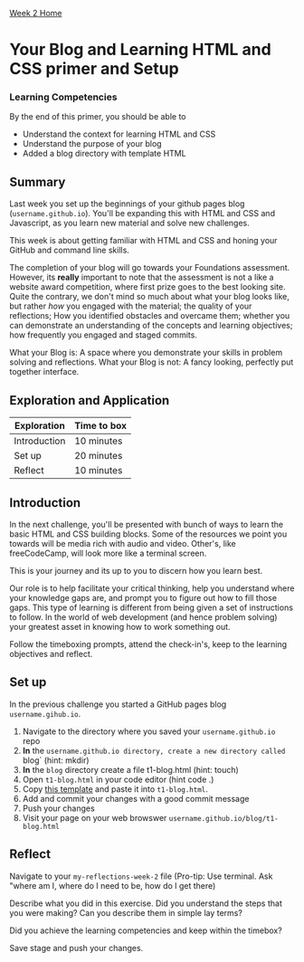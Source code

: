 [Week 2 Home](README.md)

# Your Blog and Learning HTML and CSS primer and Setup

### Learning Competencies
By the end of this primer, you should be able to 
- Understand the context for learning HTML and CSS  
- Understand the purpose of your blog 
- Added a blog directory with template HTML

## Summary
Last week you set up the beginnings of your github pages blog (`username.github.io`). You'll be expanding this with HTML and CSS and Javascript, as you learn new material and solve new challenges. 

This week is about getting familiar with HTML and CSS and honing your GitHub and command line skills. 

The completion of your blog will go towards your Foundations assessment. However, its __really__ important to note that the assessment is not a like a website award competition, where first prize goes to the best looking site. Quite the contrary, we don't mind so much about what your blog looks like, but rather _how_ you engaged with the material; the quality of your reflections; How you identified obstacles and overcame them; whether you can demonstrate an understanding of the concepts and learning objectives; how frequently you engaged and staged commits.  

What your Blog is: A space where you demonstrate your skills in problem solving and reflections. 
What your Blog is not: A fancy looking, perfectly put together interface. 

## Exploration and Application

Exploration | Time to box |
------------|----------|
Introduction | 10 minutes
Set up | 20 minutes |
Reflect | 10 minutes |


## Introduction 
In the next challenge, you'll be presented with bunch of ways to learn the basic HTML and CSS building blocks. 
Some of the resources we point you towards will be media rich with audio and video. Other's, like freeCodeCamp, will look more like a terminal screen. 

This is your journey and its up to you to discern how you learn best. 

Our role is to help facilitate your critical thinking, help you understand where your knowledge gaps are, and prompt you to figure out how to fill those gaps. This type of learning is different from being given a set of instructions to follow. In the world of web development (and hence problem solving) your greatest asset in knowing how to work something out. 

Follow the timeboxing prompts, attend the check-in's, keep to the learning objectives and reflect. 
 
## Set up 
In the previous challenge you started a GitHub pages blog `username.gihub.io`. 

1. Navigate to the directory where you saved your `username.github.io` repo
2. __In__ the `username.github.io directory, create a new directory called `blog` (hint: mkdir)
3. __In__ the `blog` directory create a file t1-blog.html (hint: touch)
4. Open `t1-blog.html` in your code editor (hint code .)
5. Copy [this template](web-html-template.html) and paste it into `t1-blog.html`.
4. Add and commit your changes with a good commit message 
5. Push your changes 
6. Visit your page on your web browswer `username.github.io/blog/t1-blog.html`


## Reflect
Navigate to your `my-reflections-week-2` file (Pro-tip: Use terminal. Ask "where am I, where do I need to be, how do I get there)

Describe what you did in this exercise. Did you understand the steps that you were making? Can you describe them in simple lay terms?

Did you achieve the learning competencies and keep within the timebox?

Save stage and push your changes. 
